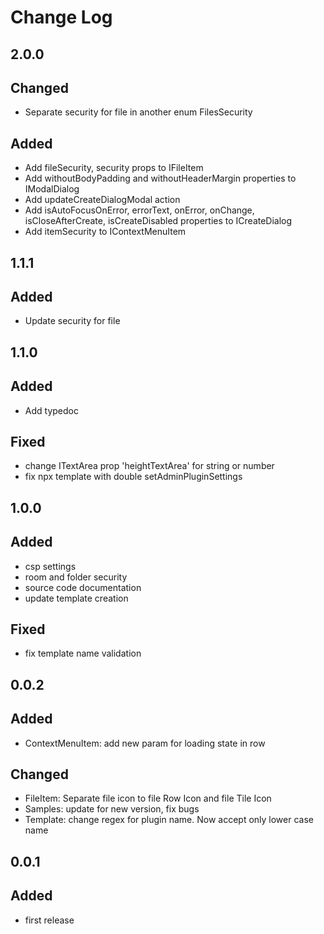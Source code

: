 # Change Log

## 2.0.0

## Changed

- Separate security for file in another enum FilesSecurity

## Added

- Add fileSecurity, security props to IFileItem
- Add withoutBodyPadding and withoutHeaderMargin properties to IModalDialog
- Add updateCreateDialogModal action
- Add isAutoFocusOnError, errorText, onError, onChange, isCloseAfterCreate, isCreateDisabled properties to ICreateDialog
- Add itemSecurity to IContextMenuItem

## 1.1.1

## Added

- Update security for file

## 1.1.0

## Added

- Add typedoc

## Fixed

- change ITextArea prop 'heightTextArea' for string or number
- fix npx template with double setAdminPluginSettings

## 1.0.0

## Added

- csp settings
- room and folder security
- source code documentation
- update template creation

## Fixed

- fix template name validation

## 0.0.2

## Added

- ContextMenuItem: add new param for loading state in row

## Changed

- FileItem: Separate file icon to file Row Icon and file Tile Icon
- Samples: update for new version, fix bugs
- Template: change regex for plugin name. Now accept only lower case name

## 0.0.1

## Added

- first release
